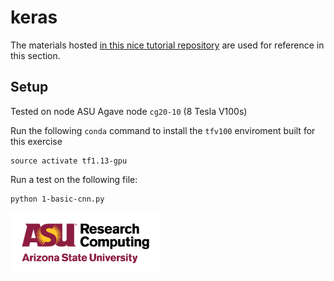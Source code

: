 keras
=====

The materials hosted [in this nice tutorial repository][0] are used for
reference in this section.

Setup
-----

Tested on node ASU Agave node `cg20-10` (8 Tesla V100s)

Run the following `conda` command to install the `tfv100` enviroment
built for this exercise

    source activate tf1.13-gpu

Run a test on the following file:

    python 1-basic-cnn.py


<img src="../../assets/ASURC_logo.png" width="240">

[0]: https://github.com/buomsoo-kim/Easy-deep-learning-with-Keras
